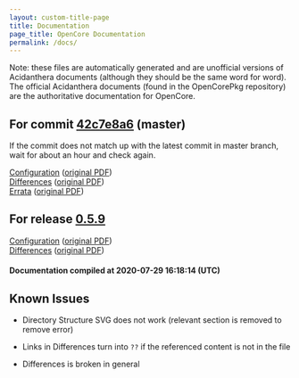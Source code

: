```yaml
---
layout: custom-title-page
title: Documentation
page_title: OpenCore Documentation
permalink: /docs/
---
```

Note: these files are automatically generated and are unofficial versions of Acidanthera documents (although they should be the same word for word). The official Acidanthera documents (found in the OpenCorePkg repository) are the authoritative documentation for OpenCore.

## For commit [42c7e8a6](https://github.com/acidanthera/OpenCorePkg/tree/42c7e8a69f792e8fef2ad5da843d1406eed8d536) (master)

If the commit does not match up with the latest commit in master branch, wait for about an hour and check again.

[Configuration](latest/Configuration.html) ([original PDF](https://github.com/acidanthera/OpenCorePkg/blob/42c7e8a69f792e8fef2ad5da843d1406eed8d536/Docs/Configuration.pdf))
<br>
[Differences](latest/Differences.html) ([original PDF](https://github.com/acidanthera/OpenCorePkg/blob/42c7e8a69f792e8fef2ad5da843d1406eed8d536/Docs/Differences/Differences.pdf))
<br>
[Errata](latest/Errata.html) ([original PDF](https://github.com/acidanthera/OpenCorePkg/blob/42c7e8a69f792e8fef2ad5da843d1406eed8d536/Docs/Errata/Errata.pdf))

## For release [0.5.9](https://github.com/acidanthera/OpenCorePkg/tree/0.5.9)

[Configuration](release/Configuration.html) ([original PDF](https://github.com/acidanthera/OpenCorePkg/blob/0.5.9/Docs/Configuration.pdf))
<br>
[Differences](release/Differences.html) ([original PDF](https://github.com/acidanthera/OpenCorePkg/blob/0.5.9/Docs/Differences/Differences.pdf))

#### Documentation compiled at 2020-07-29 16:18:14 (UTC)

## Known Issues

* Directory Structure SVG does not work (relevant section is removed to remove error)

* Links in Differences turn into `??` if the referenced content is not in the file

* Differences is broken in general
